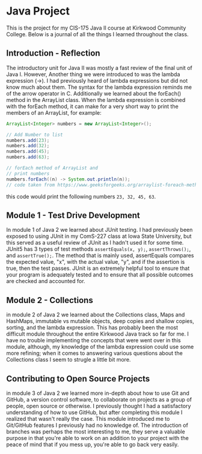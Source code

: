 # Java Project

This is the project for my CIS-175 Java II course at Kirkwood Community College. Below is a journal of all the things I learned throughout the class.

## Introduction - Reflection

The introductory unit for Java II was mostly a fast review of the final unit of Java I. However, Another thing we were introduced to was the lambda expression (->). I had previously heard of lambda expressions but did not know much about them. The syntax for the lambda expression reminds me of the arrow operator in C. Additionally we learned about the forEach() method in the ArrayList class. When the lambda expression is combined with the forEach method, it can make for a very short way to print the members of an ArrayList, for example: 
``` Java
ArrayList<Integer> numbers = new ArrayList<Integer>();

// Add Number to list
numbers.add(23);
numbers.add(32);
numbers.add(45);
numbers.add(63);

// forEach method of ArrayList and
// print numbers
numbers.forEach((n) -> System.out.println(n));
// code taken from https://www.geeksforgeeks.org/arraylist-foreach-method-in-java/
```
this code would print the following numbers `23, 32, 45, 63`. 


## Module 1 - Test Drive Development

In module 1 of Java 2 we learned about JUnit testing. I had previously been exposed to using JUnit in my ComS-227 class at Iowa State University, but this served as a useful review of JUnit as I hadn't used it for some time. JUnit5 has 3 types of test methods `assertEquals(x, y);`, `assertThrows();`, and `assertTrue();`. The method that is mainly used, assertEquals compares the expected value, "x", with the actual value, "y", and if the assertion is true, then the test passes. JUnit is an extremely helpful tool to ensure that your program is adequately tested and to ensure that all possible outcomes are checked and accounted for.

## Module 2 - Collections

in module 2 of Java 2 we learned about the Collections class, Maps and HashMaps, immutable vs mutable objects, deep copies and shallow copies, sorting, and the lambda expression. This has probably been the most difficult module throughout the entire Kirkwood Java track so far for me. I have no trouble implementing the concepts that were went over in this module, although, my knowledge of the lambda expression could use some more refining; when it comes to answering various questions about the Collections class I seem to strugle a little bit more. 

## Contributing to Open Source Projects

in module 3 of Java 2 we learned more in-depth about how to use Git and GitHub, a version control software, to collaborate on projects as a group of people, open source or otherwise. I previously thought I had a satisfactory understanding of how to use GitHub, but after completing this module I realized that wasn't really the case. This module introduced me to Git/GitHub features I previously had no knowledge of. The introduction of branches was perhaps the most interesting to me, they serve a valuable purpose in that you're able to work on an addition to your project with the peace of mind that if you mess up, you're able to go back very easily. 



















